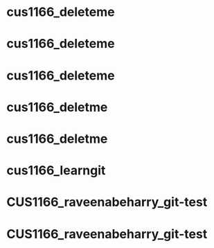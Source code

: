 # cus1166_deleteme
# cus1166_deleteme
# cus1166_deleteme
# cus1166_deletme
# cus1166_deletme
# cus1166_learngit
# CUS1166_raveenabeharry_git-test
# CUS1166_raveenabeharry_git-test
